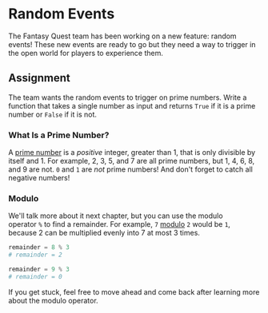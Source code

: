 # Random Events

The Fantasy Quest team has been working on a new feature: random events! These new events are ready to go but they need a way to trigger in the open world for players to experience them.

## Assignment

The team wants the random events to trigger on prime numbers. Write a function that takes a single number as input and returns `True` if it is a prime number or `False` if it is not.

### What Is a Prime Number?

A [prime number](https://en.wikipedia.org/wiki/Prime_number) is a _positive_ integer, greater than 1, that is only divisible by itself and 1. For example, 2, 3, 5, and 7 are all prime numbers, but 1, 4, 6, 8, and 9 are not. `0` and `1` are _not_ prime numbers! And don't forget to catch all negative numbers!

### Modulo

We'll talk more about it next chapter, but you can use the modulo operator `%` to find a remainder. For example, `7` [modulo](https://en.wikipedia.org/wiki/Modulo_operation) `2` would be `1`, because 2 can be multiplied evenly into 7 at most 3 times.

```py
remainder = 8 % 3
# remainder = 2

remainder = 9 % 3
# remainder = 0
```

If you get stuck, feel free to move ahead and come back after learning more about the modulo operator.
